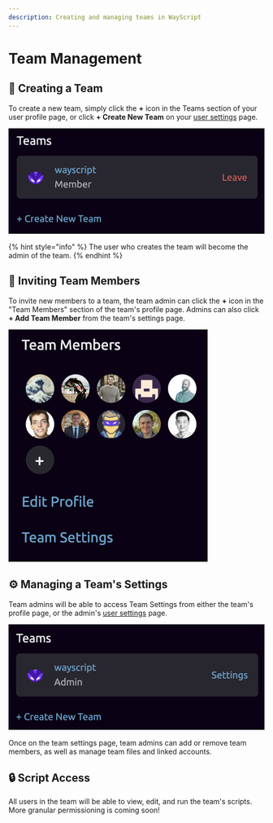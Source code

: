 ```yaml
---
description: Creating and managing teams in WayScript
---
```


# Team Management

## 👥 Creating a Team

To create a new team, simply click the **+** icon in the Teams section of your user profile page, or click **+ Create New Team** on your [user settings](https://wayscript.com/settings) page.

![Create a new team from your user settings page.](../.gitbook/assets/screen-shot-2020-09-23-at-5.14.47-pm.png)

{% hint style="info" %}
The user who creates the team will become the admin of the team.
{% endhint %}

## 💌 Inviting Team Members

To invite new members to a team, the team admin can click the **+** icon in the "Team Members" section of the team's profile page. Admins can also click **+ Add Team Member** from the team's settings page.

![The team admin can add a team member or access team settings from the team&apos;s profile page.](../.gitbook/assets/screen-shot-2020-09-23-at-5.21.38-pm.png)

## ⚙ Managing a Team's Settings

Team admins will be able to access Team Settings from either the team's profile page, or the admin's [user settings](https://wayscript.com/settings) page.

![Admins can access team settings from the team&apos;s profile page or the admin&apos;s user settings page.](../.gitbook/assets/screen-shot-2020-09-23-at-5.26.22-pm.png)

Once on the team settings page, team admins can add or remove team members, as well as manage team files and linked accounts.

## 🔒 Script Access

All users in the team will be able to view, edit, and run the team's scripts. More granular permissioning is coming soon!

